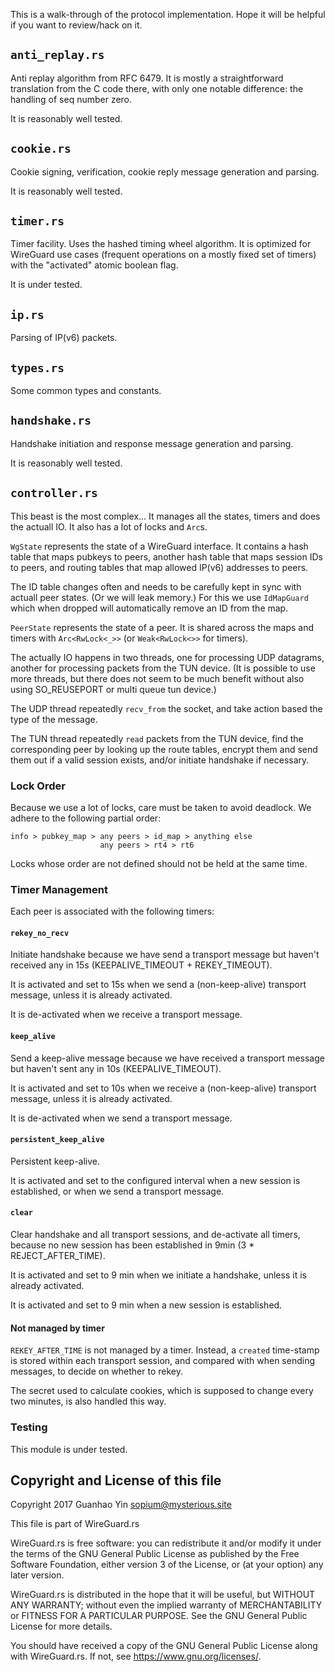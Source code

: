 This is a walk-through of the protocol implementation. Hope it will be
helpful if you want to review/hack on it.

## `anti_replay.rs`

Anti replay algorithm from RFC 6479. It is mostly a straightforward
translation from the C code there, with only one notable difference:
the handling of seq number zero.

It is reasonably well tested.

## `cookie.rs`

Cookie signing, verification, cookie reply message generation and
parsing.

It is reasonably well tested.

## `timer.rs`

Timer facility. Uses the hashed timing wheel algorithm. It is
optimized for WireGuard use cases (frequent operations on a mostly
fixed set of timers) with the "activated" atomic boolean flag.

It is under tested.

## `ip.rs`

Parsing of IP(v6) packets.

## `types.rs`

Some common types and constants.

## `handshake.rs`

Handshake initiation and response message generation and parsing.

It is reasonably well tested.

## `controller.rs`

This beast is the most complex... It manages all the states, timers
and does the actuall IO. It also has a lot of locks and `Arc`s.

`WgState` represents the state of a WireGuard interface. It contains a
hash table that maps pubkeys to peers, another hash table that maps
session IDs to peers, and routing tables that map allowed IP(v6)
addresses to peers.

The ID table changes often and needs to be carefully kept in sync with
actuall peer states. (Or we will leak memory.) For this we use
`IdMapGuard` which when dropped will automatically remove an ID from
the map.

`PeerState` represents the state of a peer. It is shared across the
maps and timers with `Arc<RwLock<_>>` (or `Weak<RwLock<>>` for
timers).

The actually IO happens in two threads, one for processing UDP
datagrams, another for processing packets from the TUN device. (It is
possible to use more threads, but there does not seem to be much
benefit without also using SO_REUSEPORT or multi queue tun device.)

The UDP thread repeatedly `recv_from` the socket, and take action
based the type of the message.

The TUN thread repeatedly `read` packets from the TUN device, find the
corresponding peer by looking up the route tables, encrypt them and
send them out if a valid session exists, and/or initiate handshake if
necessary.

### Lock Order

Because we use a lot of locks, care must be taken to avoid deadlock.
We adhere to the following partial order:

    info > pubkey_map > any peers > id_map > anything else
                        any peers > rt4 > rt6

Locks whose order are not defined should not be held at the same time.

### Timer Management

Each peer is associated with the following timers:

#### `rekey_no_recv`

Initiate handshake because we have send a transport message but
haven't received any in 15s (KEEPALIVE_TIMEOUT + REKEY_TIMEOUT).

It is activated and set to 15s when we send a (non-keep-alive)
transport message, unless it is already activated.

It is de-activated when we receive a transport message.

#### `keep_alive`

Send a keep-alive message because we have received a transport message
but haven't sent any in 10s (KEEPALIVE_TIMEOUT).

It is activated and set to 10s when we receive a (non-keep-alive)
transport message, unless it is already activated.

It is de-activated when we send a transport message.

#### `persistent_keep_alive`

Persistent keep-alive.

It is activated and set to the configured interval when a new session
is established, or when we send a transport message.

#### `clear`

Clear handshake and all transport sessions, and de-activate all
timers, because no new session has been established in 9min (3 *
REJECT_AFTER_TIME).

It is activated and set to 9 min when we initiate a handshake, unless
it is already activated.

It is activated and set to 9 min when a new session is established.

#### Not managed by timer

`REKEY_AFTER_TIME` is not managed by a timer. Instead, a `created`
time-stamp is stored within each transport session, and compared with
when sending messages, to decide on whether to rekey.

The secret used to calculate cookies, which is supposed to change
every two minutes, is also handled this way.

### Testing

This module is under tested.

## Copyright and License of this file

Copyright 2017 Guanhao Yin <sopium@mysterious.site>

This file is part of WireGuard.rs

WireGuard.rs is free software: you can redistribute it and/or modify
it under the terms of the GNU General Public License as published by
the Free Software Foundation, either version 3 of the License, or (at
your option) any later version.

WireGuard.rs is distributed in the hope that it will be useful, but
WITHOUT ANY WARRANTY; without even the implied warranty of
MERCHANTABILITY or FITNESS FOR A PARTICULAR PURPOSE.  See the GNU
General Public License for more details.

You should have received a copy of the GNU General Public License
along with WireGuard.rs.  If not, see <https://www.gnu.org/licenses/>.
